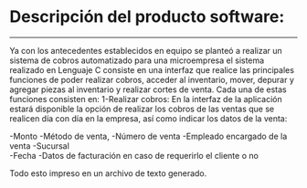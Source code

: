 # Descripción del producto software: 
_________________________________________________________________________________________________________________________________________________________________________

Ya con los antecedentes establecidos en equipo se planteó a realizar un sistema de cobros automatizado para una microempresa el sistema realizado en Lenguaje C consiste en una interfaz que realice las principales funciones de poder realizar cobros, acceder al inventario, mover, depurar y agregar piezas al inventario y realizar cortes de venta. Cada una de estas funciones consisten en: 
1-Realizar cobros: En la interfaz de la aplicación estará disponible la opción de realizar los cobros de las ventas que se realicen día con día en la empresa, así como indicar los datos de la venta:  

-Monto 
-Método de venta,
-Número de venta 
-Empleado encargado de la venta 
-Sucursal  
-Fecha 
-Datos de facturación en caso de requerirlo el cliente o no 

Todo esto impreso en un archivo de texto generado. 
